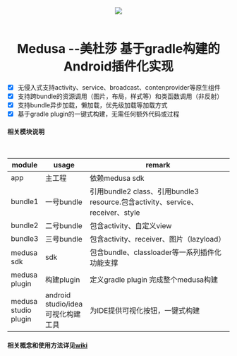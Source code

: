 <div align=center><img src="https://timgsa.baidu.com/timg?image&quality=80&size=b9999_10000&sec=1487937880420&di=eac044d2ea0a05eafb9c8b1603e93fb8&imgtype=0&src=http%3A%2F%2Fimg1.cache.netease.com%2Fcatchpic%2FD%2FDE%2FDE30E317FFFACFBD21FFD9D09E08DC90.jpg">
</div>
<div align=center>
  <h1>Medusa --美杜莎 基于gradle构建的Android插件化实现</h1>
</div>

- [x] 无侵入式支持activity、service、broadcast、contenprovider等原生组件
- [x] 支持跨bundle的资源调用（图片，布局，样式等）和类函数调用（非反射）
- [x] 支持bundle异步加载，懒加载，优先级加载等加载方式
- [x] 基于gradle plugin的一键式构建，无需任何额外代码或过程

#### 相关模块说明
<table>
  <thead>
    <tr>
      <th style="width:15%">module</th>
      <th style="width:20%">usage</th>
      <th style="width:65%">remark</th>
    </tr>
  </thead>
  <tbody>
    <tr>
      <td>app</td>
      <td>主工程</td>
      <td>依赖medusa sdk</td>
    </tr>
    <tr>
      <td>bundle1</td>
      <td>一号bundle</td>
      <td>引用bundle2 class、引用bundle3 resource.包含activity、service、receiver、style</td>
    </tr>
    <tr>
      <td>bundle2</td>
      <td>二号bundle</td>
      <td>包含activity、自定义view</td>
    </tr>
    <tr>
      <td>bundle3</td>
      <td>三号bundle</td>
      <td>包含activity、receiver、图片（lazyload）</td>
    </tr>
    <tr>
      <td>medusa sdk</td>
      <td>sdk</td>
      <td>包含bundle、classloader等一系列插件化功能支撑</td>
    </tr>
    <tr>
      <td>medusa plugin</td>
      <td>构建plugin</td>
      <td>定义gradle plugin 完成整个medusa构建</td>
    </tr>
    <tr>
      <td>medusa studio plugin</td>
      <td>android studio/idea 可视化构建工具</td>
      <td>为IDE提供可视化按钮，一键式构建</td>
    </tr>
  </tbody>
</table>






#### 相关概念和使用方法详见[wiki](https://github.com/jy01331184/Medusa/wiki) 

